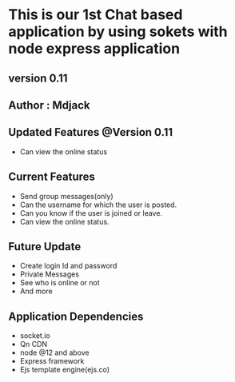 # This is our 1st Chat based application by using sokets with node express application

## version 0.11
## Author : Mdjack

## Updated Features @Version 0.11
- Can view the online status

## Current Features

- Send group messages(only)
- Can the username for which the user is posted.
- Can you know if the user is joined or leave.
- Can view the online status.

## Future Update

- Create login Id and password
- Private Messages
- See who is online or not
- And more

## Application Dependencies
- socket.io
- Qn CDN
- node @12 and above
- Express framework
- Ejs template engine(ejs.co)